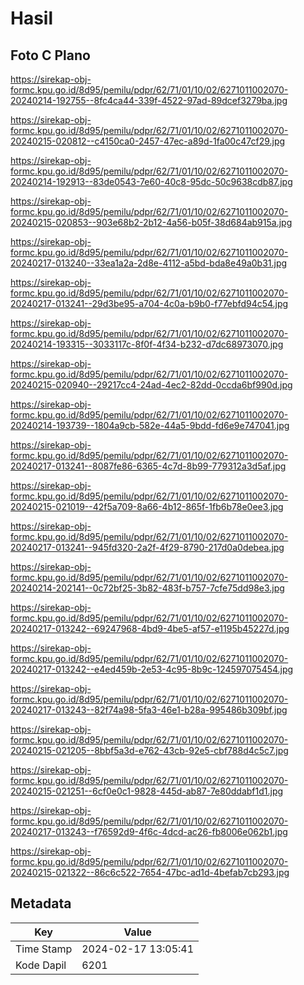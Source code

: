 # Hasil

## Foto C Plano

https://sirekap-obj-formc.kpu.go.id/8d95/pemilu/pdpr/62/71/01/10/02/6271011002070-20240214-192755--8fc4ca44-339f-4522-97ad-89dcef3279ba.jpg

https://sirekap-obj-formc.kpu.go.id/8d95/pemilu/pdpr/62/71/01/10/02/6271011002070-20240215-020812--c4150ca0-2457-47ec-a89d-1fa00c47cf29.jpg

https://sirekap-obj-formc.kpu.go.id/8d95/pemilu/pdpr/62/71/01/10/02/6271011002070-20240214-192913--83de0543-7e60-40c8-95dc-50c9638cdb87.jpg

https://sirekap-obj-formc.kpu.go.id/8d95/pemilu/pdpr/62/71/01/10/02/6271011002070-20240215-020853--903e68b2-2b12-4a56-b05f-38d684ab915a.jpg

https://sirekap-obj-formc.kpu.go.id/8d95/pemilu/pdpr/62/71/01/10/02/6271011002070-20240217-013240--33ea1a2a-2d8e-4112-a5bd-bda8e49a0b31.jpg

https://sirekap-obj-formc.kpu.go.id/8d95/pemilu/pdpr/62/71/01/10/02/6271011002070-20240217-013241--29d3be95-a704-4c0a-b9b0-f77ebfd94c54.jpg

https://sirekap-obj-formc.kpu.go.id/8d95/pemilu/pdpr/62/71/01/10/02/6271011002070-20240214-193315--3033117c-8f0f-4f34-b232-d7dc68973070.jpg

https://sirekap-obj-formc.kpu.go.id/8d95/pemilu/pdpr/62/71/01/10/02/6271011002070-20240215-020940--29217cc4-24ad-4ec2-82dd-0ccda6bf990d.jpg

https://sirekap-obj-formc.kpu.go.id/8d95/pemilu/pdpr/62/71/01/10/02/6271011002070-20240214-193739--1804a9cb-582e-44a5-9bdd-fd6e9e747041.jpg

https://sirekap-obj-formc.kpu.go.id/8d95/pemilu/pdpr/62/71/01/10/02/6271011002070-20240217-013241--8087fe86-6365-4c7d-8b99-779312a3d5af.jpg

https://sirekap-obj-formc.kpu.go.id/8d95/pemilu/pdpr/62/71/01/10/02/6271011002070-20240215-021019--42f5a709-8a66-4b12-865f-1fb6b78e0ee3.jpg

https://sirekap-obj-formc.kpu.go.id/8d95/pemilu/pdpr/62/71/01/10/02/6271011002070-20240217-013241--945fd320-2a2f-4f29-8790-217d0a0debea.jpg

https://sirekap-obj-formc.kpu.go.id/8d95/pemilu/pdpr/62/71/01/10/02/6271011002070-20240214-202141--0c72bf25-3b82-483f-b757-7cfe75dd98e3.jpg

https://sirekap-obj-formc.kpu.go.id/8d95/pemilu/pdpr/62/71/01/10/02/6271011002070-20240217-013242--69247968-4bd9-4be5-af57-e1195b45227d.jpg

https://sirekap-obj-formc.kpu.go.id/8d95/pemilu/pdpr/62/71/01/10/02/6271011002070-20240217-013242--e4ed459b-2e53-4c95-8b9c-124597075454.jpg

https://sirekap-obj-formc.kpu.go.id/8d95/pemilu/pdpr/62/71/01/10/02/6271011002070-20240217-013243--82f74a98-5fa3-46e1-b28a-995486b309bf.jpg

https://sirekap-obj-formc.kpu.go.id/8d95/pemilu/pdpr/62/71/01/10/02/6271011002070-20240215-021205--8bbf5a3d-e762-43cb-92e5-cbf788d4c5c7.jpg

https://sirekap-obj-formc.kpu.go.id/8d95/pemilu/pdpr/62/71/01/10/02/6271011002070-20240215-021251--6cf0e0c1-9828-445d-ab87-7e80ddabf1d1.jpg

https://sirekap-obj-formc.kpu.go.id/8d95/pemilu/pdpr/62/71/01/10/02/6271011002070-20240217-013243--f76592d9-4f6c-4dcd-ac26-fb8006e062b1.jpg

https://sirekap-obj-formc.kpu.go.id/8d95/pemilu/pdpr/62/71/01/10/02/6271011002070-20240215-021322--86c6c522-7654-47bc-ad1d-4befab7cb293.jpg


## Metadata

| Key        | Value               |
| ---------- | ------------------- |
| Time Stamp | 2024-02-17 13:05:41 |
| Kode Dapil | 6201                |



